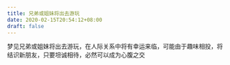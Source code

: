 ```yaml
---
title: 兄弟或姐妹将出去游玩
date: 2020-02-15T20:54:12+08:00
draft: false
---
```


梦见兄弟或姐妹将出去游玩，在人际关系中将有幸运来临，可能由于趣味相投，将结识新朋友，只要坦诚相待，必然可以成为心腹之交